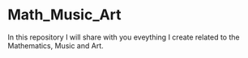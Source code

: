 # Math_Music_Art
In this repository I will share with you eveything I create related to the Mathematics, Music and Art. 
